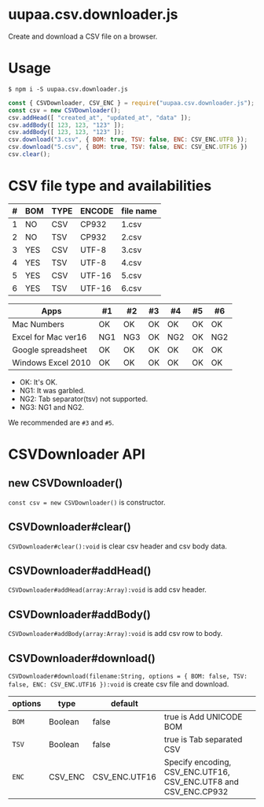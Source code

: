 # uupaa.csv.downloader.js

Create and download a CSV file on a browser.

# Usage

`$ npm i -S uupaa.csv.downloader.js`

```js
const { CSVDownloader, CSV_ENC } = require("uupaa.csv.downloader.js");
const csv = new CSVDownloader();
csv.addHead([ "created_at", "updated_at", "data" ]);
csv.addBody([ 123, 123, "123" ]);
csv.addBody([ 123, 123, "123" ]);
csv.download("3.csv", { BOM: true, TSV: false, ENC: CSV_ENC.UTF8 });
csv.download("5.csv", { BOM: true, TSV: false, ENC: CSV_ENC.UTF16 })
csv.clear();
```

# CSV file type and availabilities

| # | BOM | TYPE | ENCODE | file name |
|---|-----|------|--------|-----------|
| 1 | NO  | CSV  | CP932  | 1.csv     |
| 2 | NO  | TSV  | CP932  | 2.csv     |
| 3 | YES | CSV  | UTF-8  | 3.csv     |
| 4 | YES | TSV  | UTF-8  | 4.csv     |
| 5 | YES | CSV  | UTF-16 | 5.csv     |
| 6 | YES | TSV  | UTF-16 | 6.csv     |

| Apps                | #1  | #2  | #3  | #4  | #5  | #6  |
|---------------------|-----|-----|-----|-----|-----|-----|
| Mac Numbers         | OK  | OK  | OK  | OK  | OK  | OK  |
| Excel for Mac ver16 | NG1 | NG3 | OK  | NG2 | OK  | NG2 |
| Google spreadsheet  | OK  | OK  | OK  | OK  | OK  | OK  |
| Windows Excel 2010  | OK  | OK  | OK  | OK  | OK  | OK  |

- OK: It's OK.
- NG1: It was garbled.
- NG2: Tab separator(tsv) not supported.
- NG3: NG1 and NG2.

We recommended are `#3` and `#5`.

# CSVDownloader API

## new CSVDownloader()

`const csv = new CSVDownloader()` is constructor.

## CSVDownloader#clear()

`CSVDownloader#clear():void` is clear csv header and csv body data.

## CSVDownloader#addHead()

`CSVDownloader#addHead(array:Array):void` is add csv header.

## CSVDownloader#addBody()

`CSVDownloader#addBody(array:Array):void` is add csv row to body.

## CSVDownloader#download()

`CSVDownloader#download(filename:String, options = { BOM: false, TSV: false, ENC: CSV_ENC.UTF16 }):void` is create csv file and download.

| options | type    | default |          |
|---------|---------|---------|----------|
| `BOM`   | Boolean | false   | true is Add UNICODE BOM |
| `TSV`   | Boolean | false   | true is Tab separated CSV |
| `ENC`   | CSV_ENC | CSV_ENC.UTF16 | Specify encoding, CSV_ENC.UTF16, CSV_ENC.UTF8 and CSV_ENC.CP932 |
